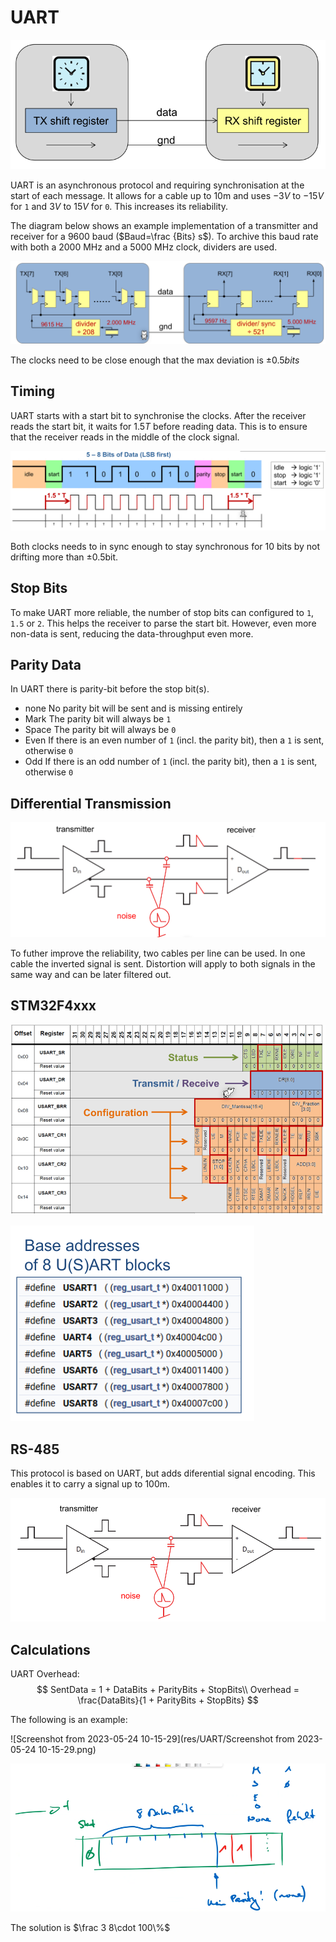 # UART

<img src="res/UART/image-20230322101641445.png" alt="image-20230322101641445" style="zoom:67%;" />

UART is an asynchronous protocol and requiring synchronisation at the start of each message. It allows for a cable up to 10m and uses $-3V$ to $-15V$ for `1` and $3V$ to $15V$ for `0`. This increases its reliability.

The diagram below shows an example implementation of a transmitter and receiver for a 9600 baud ($Baud=\frac {Bits} s$). To archive this baud rate with both a 2000 MHz and a 5000 MHz clock, dividers are used.

![image-20230322101813273](res/UART/image-20230322101813273.png)

The clocks need to be close enough that the max deviation is $\pm 0.5 bits$

## Timing

UART starts with a start bit to synchronise the clocks. After the receiver reads the start bit, it waits for $1.5T$ before reading data. This is to ensure that the receiver reads in the middle of the clock signal.

![image-20230322102036563](res/UART/image-20230322102036563.png)

Both clocks needs to in sync enough to stay synchronous for 10 bits by not drifting more than $\pm0.5$bit.

## Stop Bits

To make UART more reliable, the number of stop bits can configured to `1`, `1.5` or `2`. This helps the receiver to parse the start bit. However, even more non-data is sent, reducing the data-throughput even more.

## Parity Data

In UART there is parity-bit before the stop bit(s).

* none
  No parity bit will be sent and is missing entirely
* Mark
  The parity bit will always be `1`
* Space
  The parity bit will always be `0`
* Even
  If there is an even number of `1` (incl. the parity bit), then a `1` is sent, otherwise `0`
* Odd
  If there is an odd number of `1` (incl. the parity bit), then a `1` is sent, otherwise `0`

## Differential Transmission

![image-20230322103444625](res/UART/image-20230322103444625.png)

To futher improve the reliability, two cables per line can be used. In one cable the inverted signal is sent. Distortion will apply to both signals in the same way and can be later filtered out.

## STM32F4xxx

![image-20230322103642712](res/UART/image-20230322103642712-1679477804306-1.png)

![image-20230322112004005](res/UART/image-20230322112004005.png)

## RS-485

This protocol is based on UART, but adds diferential signal encoding. This enables it to carry a signal up to 100m.

![image-20230424170955277](res/UART/image-20230424170955277.png)

## Calculations

UART Overhead:
$$
SentData = 1 + DataBits + ParityBits + StopBits\\
Overhead = \frac{DataBits}{1 + ParityBits + StopBits}
$$


The following is an example:

![Screenshot from 2023-05-24 10-15-29](res/UART/Screenshot from 2023-05-24 10-15-29.png)

![image-20230524101833476](res/UART/image-20230524101833476.png)

The solution is $\frac 3 8\cdot 100\%$ 